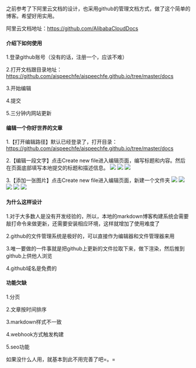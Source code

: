 之前参考了下阿里云文档的设计，也采用github的管理文档方式，做了这个简单的博客。希望好用实用。

阿里云文档地址：https://github.com/AlibabaCloudDocs

#### 介绍下如何使用
1.登录github账号（没有的话，注册一个，应该不难）

2.打开文档跟目录地址：https://github.com/aispeechfe/aispeechfe.github.io/tree/master/docs

3.开始编辑

4.提交

5.三分钟内网站更新


#### 编辑一个你好世界的文章
1.【打开编辑路径】默认已经登录了，打开目录：https://github.com/aispeechfe/aispeechfe.github.io/tree/master/docs

2.【编辑一段文字】点击Create new file进入编辑页面，编写标题和内容。然后在页面底部填写本地提交的标题和描述信息。
<img src="https://aispeechfe.github.io/docs/前端/imgs/menu.saveimg.savepath20190123101220.jpg" style="max-width:100%;">
<img src="https://aispeechfe.github.io/docs/前端/imgs/menu.saveimg.savepath20190123101618.jpg" style="max-width:100%;">
<img src="https://aispeechfe.github.io/docs/前端/imgs/menu.saveimg.savepath20190123101813.jpg" style="max-width:100%;">

3.【添加一张图片】点击Create new file进入编辑页面，新建一个文件夹
<img src="https://aispeechfe.github.io/docs/前端/imgs/menu.saveimg.savepath20190123101708.jpg" style="max-width:100%;">
<img src="https://aispeechfe.github.io/docs/前端/imgs/menu.saveimg.savepath20190123102235.jpg" style="max-width:100%;">
<img src="https://aispeechfe.github.io/docs/前端/imgs/menu.saveimg.savepath20190123102303.jpg" style="max-width:100%;">
<img src="https://aispeechfe.github.io/docs/前端/imgs/menu.saveimg.savepath20190123102643.jpg" style="max-width:100%;">
<img src="https://aispeechfe.github.io/docs/前端/imgs/menu.saveimg.savepath20190123104219.jpg" style="max-width:100%;">

#### 为什么这样设计
1.对于大多数人是没有开发经验的，所以，本地的markdown博客构建系统会需要敲打命令来做更新，还需要安装相应环境，这样就增加了使用难度了

2.github的文件管理系统是极好的，可以直接作为编辑器和文件管理器来用

3.唯一要做的一件事就是把github上更新的文件拉取下来，做下渲染，然后推到github上供他人浏览

4.github域名是免费的


#### 功能欠缺
1.分页

2.文章按时间排序

3.markdown样式不一致

4.webhook方式触发构建

5.seo功能

如果没什么人用，就基本到此不用完善了吧=。=







